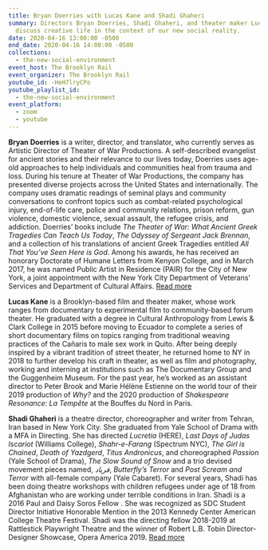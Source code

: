 ```yaml
---
title: Bryan Doerries with Lucas Kane and Shadi Ghaheri
summary: Directors Bryan Doerries, Shadi Ghaheri, and theater maker Lucas Kane
  discuss creative life in the context of our new social reality.
date: 2020-04-16 13:00:00 -0500
end_date: 2020-04-16 14:00:00 -0500
collections:
  - the-new-social-environment
event_host: The Brooklyn Rail
event_organizer: The Brooklyn Rail
youtube_id: -HeH7lryCPo
youtube_playlist_id:
  - the-new-social-environment
event_platform:
  - zoom
  - youtube
---
```

**Bryan Doerries**  is a writer, director, and translator, who currently serves as Artistic Director of Theater of War Productions. A self-described evangelist for ancient stories and their relevance to our lives today, Doerries uses age-old approaches to help individuals and communities heal from trauma and loss. During his tenure at Theater of War Productions, the company has presented diverse projects across the United States and internationally. The company uses dramatic readings of seminal plays and community conversations to confront topics such as combat-related psychological injury, end-of-life care, police and community relations, prison reform, gun violence, domestic violence, sexual assault, the refugee crisis, and addiction. Doerries’ books include *The Theater of War: What Ancient Greek Tragedies Can Teach Us Today*, *The Odyssey of Sergeant Jack Brennan*, and a collection of his translations of ancient Greek Tragedies entitled *All That You’ve Seen Here is God*. Among his awards, he has received an honorary Doctorate of Humane Letters from Kenyon College, and in March 2017, he was named Public Artist in Residence (PAIR) for the City of New York, a joint appointment with the New York City Department of Veterans’ Services and Department of Cultural Affairs. [Read more]([www.theaterofwar.com](http://%20www.theaterofwar.com/)) 

**Lucas Kane** is a Brooklyn-based film and theater maker, whose work ranges from documentary to experimental film to community-based forum theater. He graduated with a degree in Cultural Anthropology from Lewis & Clark College in 2015 before moving to Ecuador to complete a series of short documentary films on topics ranging from traditional weaving practices of the Cañaris to male sex work in Quito. After being deeply inspired by a vibrant tradition of street theater, he returned home to NY in 2018 to further develop his craft in theater, as well as film and photography, working and interning at institutions such as The Documentary Group and the Guggenheim Museum. For the past year, he’s worked as an assistant director to Peter Brook and Marie Hélène Estienne on the world tour of their 2019 production of *Why?* and the 2020 production of *Shakespeare Resonance: La Tempête* at the Bouffes du Nord in Paris.

**Shadi Ghaheri**  is a theatre director, choreographer and writer from Tehran, Iran based in New York City. She graduated from Yale School of Drama with a MFA in Directing. She has directed *Lucretia* (HERE), *Last Days of Judas Iscariot* (Williams College), *Shahr-e-Farang* (Spectrum NYC), *The Girl is Chained*, *Death of Yazdgerd*, *Titus Andronicus*, and choreographed *Passion* (Yale School of Drama), *The Slow Sound of Snow* and a trio devised movement pieces named, *فریاد*, *Butterfly’s Terror* and *Post Scream and Terror* with all-female company (Yale Cabaret). For several years, Shadi has been doing theatre workshops with children refugees under age of 18 from Afghanistan who are working under terrible conditions in Iran. Shadi is a 2016 Paul and Daisy Soros Fellow . She was recognized as SDC Student Director Initiative Honorable Mention in the 2013 Kennedy Center American College Theatre Festival. Shadi was the directing fellow 2018-2019 at Rattlestick Playwright Theatre and the winner of Robert L.B. Tobin Director-Designer Showcase, Opera America 2019. [Read more]([www.shadighaheri.com](http://www.shadighaheri.com/))